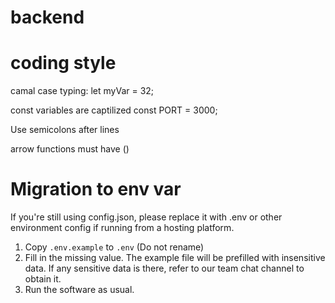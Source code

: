 # backend

# coding style

camal case typing:
    let myVar = 32;

const variables are captilized 
    const PORT = 3000;

Use semicolons after lines

arrow functions must have ()

# Migration to env var
If you're still using config.json, please replace it with .env or other environment config if running from a hosting platform.
1. Copy `.env.example` to `.env` (Do not rename)
2. Fill in the missing value. The example file will be prefilled with insensitive data. If any sensitive data is there, refer to our team chat channel to obtain it.
3. Run the software as usual.